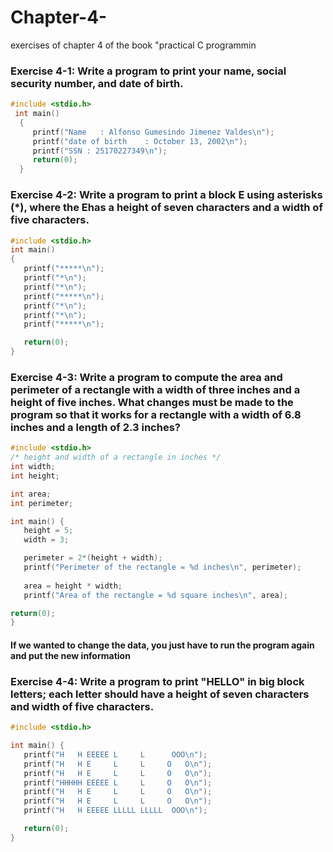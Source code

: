 # Chapter-4-
 exercises of chapter 4 of the book "practical C programmin
 
 ### Exercise 4-1: Write a program to print your name, social security number, and date of birth.

```c
#include <stdio.h> 
 int main()  
  {
     printf("Name   : Alfonso Gumesindo Jimenez Valdes\n"); 
     printf("date of birth    : October 13, 2002\n"); 
     printf("SSN : 25170227349\n"); 
     return(0); 
  }
  ```
 ### Exercise 4-2: Write a program to print a block E using asterisks (*), where the Ehas a height of seven characters and a width of five characters.
 
 ```c
 #include <stdio.h> 
 int main() 
 {
	printf("*****\n");
	printf("*\n");
	printf("*\n");
	printf("*****\n");
	printf("*\n");
	printf("*\n");
	printf("*****\n");

	return(0);
}
 ```
### Exercise 4-3: Write a program to compute the area and perimeter of a rectangle with a width of three inches and a height of five inches. What changes must be made to the program so that it works for a rectangle with a width of 6.8 inches and a length of 2.3 inches?

 ```c
 #include <stdio.h> 
/* height and width of a rectangle in inches */
int width;          
int height;         

int area;           
int perimeter;      

int main() {
	height = 5;
	width = 3;

    perimeter = 2*(height + width);
	printf("Perimeter of the rectangle = %d inches\n", perimeter);
	
	area = height * width;
	printf("Area of the rectangle = %d square inches\n", area);

return(0);
}
```
#### If we wanted to change the data, you just have to run the program again and put the new information

### Exercise 4-4: Write a program to print "HELLO" in big block letters; each letter should have a height of seven characters and width of five characters.
 
 ```c
 #include <stdio.h>

int main() {
	printf("H   H EEEEE L     L      OOO\n");
	printf("H   H E     L     L     O   O\n");
	printf("H   H E     L     L     O   O\n");
	printf("HHHHH EEEEE L     L     O   O\n");
	printf("H   H E     L     L     O   O\n");
	printf("H   H E     L     L     O   O\n");
	printf("H   H EEEEE LLLLL LLLLL  OOO\n");

	return(0);
}
```
